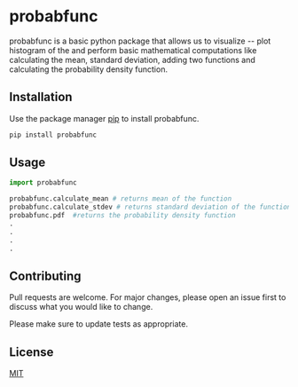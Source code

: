 # probabfunc

probabfunc is a basic python package that allows us to visualize -- plot histogram of the and perform basic
mathematical computations like calculating the mean, standard deviation, adding two
functions and calculating the probability density function.

## Installation

Use the package manager [pip](https://pip.pypa.io/en/stable/) to install probabfunc.

```bash
pip install probabfunc
```

## Usage

```python
import probabfunc

probabfunc.calculate_mean # returns mean of the function
probabfunc.calculate_stdev # returns standard deviation of the function
probabfunc.pdf  #returns the probability density function
.
.
.
.
```

## Contributing
Pull requests are welcome. For major changes, please open an issue first to discuss what you would like to change.

Please make sure to update tests as appropriate.

## License
[MIT](https://choosealicense.com/licenses/mit/)
